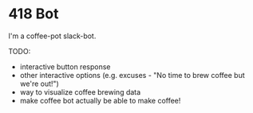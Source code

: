 # 418 Bot

I'm a coffee-pot slack-bot.

TODO: 
 - interactive button response
 - other interactive options (e.g. excuses - "No time to brew coffee but we're out!")  
 - way to visualize coffee brewing data
 - make coffee bot actually be able to make coffee!
